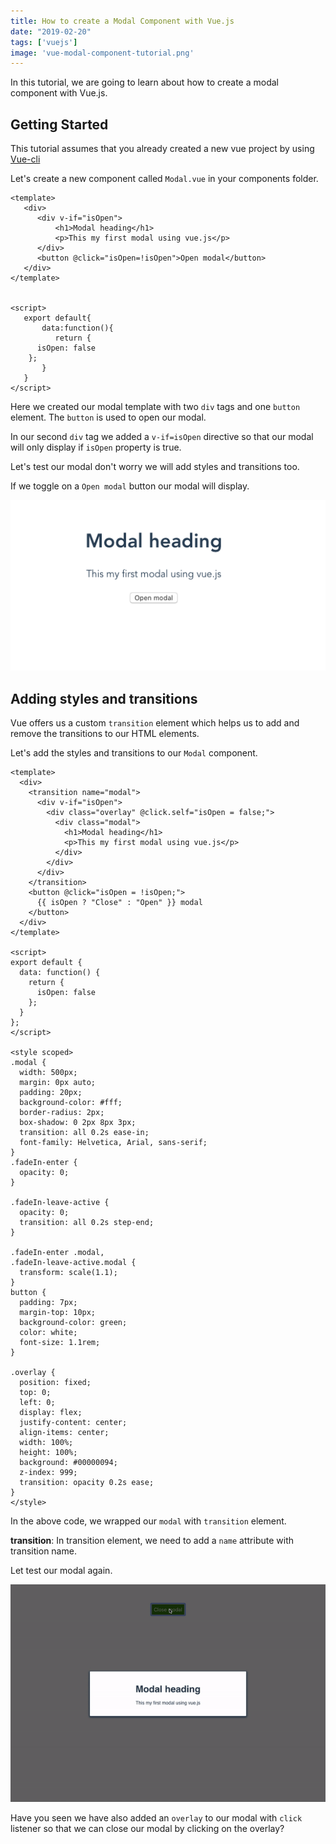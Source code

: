 ```yaml
---
title: How to create a Modal Component with Vue.js
date: "2019-02-20"
tags: ['vuejs']
image: 'vue-modal-component-tutorial.png'
---
```


In this tutorial, we are going to learn about how to create a modal component with Vue.js.


## Getting Started

This tutorial assumes that you already created a new vue project by using [Vue-cli](/vue-cli3-tutorial-creating-project/)


Let's create a new component called `Modal.vue` in your components folder.

```html:title=Modal.vue
<template>
   <div>
      <div v-if="isOpen">
          <h1>Modal heading</h1>
          <p>This my first modal using vue.js</p>
      </div>
      <button @click="isOpen=!isOpen">Open modal</button>
   </div>
</template>


<script>
   export default{
       data:function(){
          return {
      isOpen: false
    };
       }
   }
</script>
```
Here we created our modal template with two `div` tags and one `button` element. The `button` is used to open our modal.

In our second `div` tag we added a `v-if=isOpen` directive so that our modal will only display if `isOpen` property is true.


Let's test our modal don't worry we will add styles and transitions too.

If we toggle on a `Open modal` button our modal will display.

![vue-modal](vue-modal.png)


## Adding styles and transitions

Vue offers us a custom `transition` element which helps us to add and remove the transitions to our HTML elements.

Let's add the styles and transitions to our `Modal` component.


```html{3}:title=Modal.vue
<template>
  <div>
    <transition name="modal">
      <div v-if="isOpen">
        <div class="overlay" @click.self="isOpen = false;">
          <div class="modal">
            <h1>Modal heading</h1>
            <p>This my first modal using vue.js</p>
          </div>
        </div>
      </div>
    </transition>
    <button @click="isOpen = !isOpen;">
      {{ isOpen ? "Close" : "Open" }} modal
    </button>
  </div>
</template>

<script>
export default {
  data: function() {
    return {
      isOpen: false
    };
  }
};
</script>

<style scoped>
.modal {
  width: 500px;
  margin: 0px auto;
  padding: 20px;
  background-color: #fff;
  border-radius: 2px;
  box-shadow: 0 2px 8px 3px;
  transition: all 0.2s ease-in;
  font-family: Helvetica, Arial, sans-serif;
}
.fadeIn-enter {
  opacity: 0;
}

.fadeIn-leave-active {
  opacity: 0;
  transition: all 0.2s step-end;
}

.fadeIn-enter .modal,
.fadeIn-leave-active.modal {
  transform: scale(1.1);
}
button {
  padding: 7px;
  margin-top: 10px;
  background-color: green;
  color: white;
  font-size: 1.1rem;
}

.overlay {
  position: fixed;
  top: 0;
  left: 0;
  display: flex;
  justify-content: center;
  align-items: center;
  width: 100%;
  height: 100%;
  background: #00000094;
  z-index: 999;
  transition: opacity 0.2s ease;
}
</style>
```

In the above code, we wrapped our `modal` with `transition` element.

**transition**: In transition element, we need to add a `name` attribute with transition name.

Let test our modal again.

![vue-modal-example-1](vue-modal-example-1.gif)


Have you seen we have also added an `overlay` to our modal with `click` listener so that we can close our modal by clicking on the overlay?